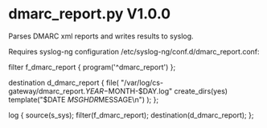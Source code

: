 dmarc_report.py V1.0.0
======================

Parses DMARC xml reports and writes results to syslog.

Requires syslog-ng configuration /etc/syslog-ng/conf.d/dmarc_report.conf:

filter f_dmarc_report { program('^dmarc_report') };

destination d_dmarc_report {
    file(
        "/var/log/cs-gateway/dmarc_report.$YEAR-$MONTH-$DAY.log"
        create_dirs(yes)
        template("$DATE $MSGHDR$MESSAGE\n")
    );
};
 
log { source(s_sys); filter(f_dmarc_report); destination(d_dmarc_report); };
